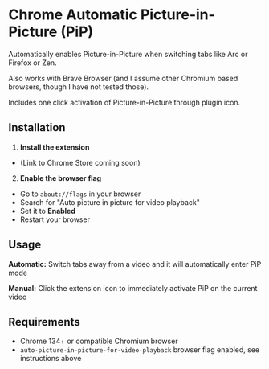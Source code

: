 # Chrome Automatic Picture-in-Picture (PiP)

Automatically enables Picture-in-Picture when switching tabs like Arc or Firefox or Zen.

Also works with Brave Browser (and I assume other Chromium based browsers, though I have not tested those).

Includes one click activation of Picture-in-Picture through plugin icon.

## Installation

1. **Install the extension** 
- (Link to Chrome Store coming soon)

2. **Enable the browser flag**
- Go to `about://flags` in your browser
- Search for "Auto picture in picture for video playback"
- Set it to **Enabled**
- Restart your browser

## Usage

**Automatic:** Switch tabs away from a video and it will automatically enter PiP mode

**Manual:** Click the extension icon to immediately activate PiP on the current video

## Requirements

- Chrome 134+ or compatible Chromium browser
- `auto-picture-in-picture-for-video-playback` browser flag enabled, see instructions above